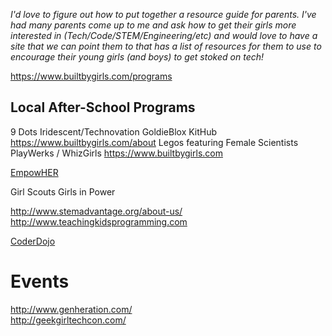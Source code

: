 _I'd love to figure out how to put together a resource guide for parents. I've had many parents come up to me and ask how to get their girls more interested in (Tech/Code/STEM/Engineering/etc) and would love to have a site that we can point them to that has a list of resources for them to use to encourage their young girls (and boys) to get stoked on tech!_

https://www.builtbygirls.com/programs

## Local After-School Programs

9 Dots <add location>
Iridescent/Technovation
GoldieBlox
KitHub
https://www.builtbygirls.com/about
Legos featuring Female Scientists
PlayWerks / WhizGirls
https://www.builtbygirls.com

[EmpowHER](http://empowher.org)

Girl Scouts
Girls in Power

http://www.stemadvantage.org/about-us/
http://www.teachingkidsprogramming.com

[CoderDojo](https://coderdojo.com/)


# Events

http://www.genheration.com/  
http://geekgirltechcon.com/  
